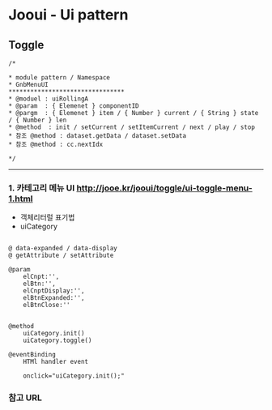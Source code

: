 # Jooui -  Ui pattern 


## Toggle  

```
/*

* module pattern / Namespace 
* GnbMenuUI
********************************
* @moduel : uiRollingA
* @param  : { Elemenet } componentID 
* @pargm  : { Elemenet } item / { Number } current / { String } state / { Number } len 
* @method  : init / setCurrent / setItemCurrent / next / play / stop
* 참조 @method : dataset.getData / dataset.setData
* 참조 @method : cc.nextIdx 

*/

```

------------------------------------------------------------
### 1. 카테고리 메뉴 UI   <http://jooe.kr/jooui/toggle/ui-toggle-menu-1.html>

* 객체리터럴 표기법
* uiCategory

```
	
@ data-expanded / data-display
@ getAttribute / setAttribute 

@param 
	elCnpt:'',
	elBtn:'',
	elCnptDisplay:'',
	elBtnExpanded:'',
	elBtnClose:''
			

@method
	uiCategory.init()
	uiCategory.toggle()

@eventBinding 
	HTMl handler event 

	onclick="uiCategory.init();"

```







### 참고 URL 


